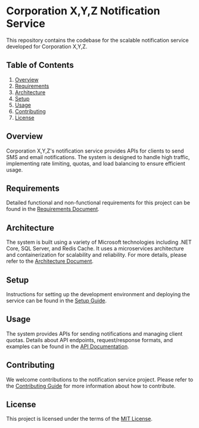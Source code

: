 # Corporation X,Y,Z Notification Service

This repository contains the codebase for the scalable notification service developed for Corporation X,Y,Z.

## Table of Contents

1. [Overview](#overview)
2. [Requirements](#requirements)
3. [Architecture](#architecture)
4. [Setup](#setup)
5. [Usage](#usage)
6. [Contributing](#contributing)
7. [License](#license)

## Overview

Corporation X,Y,Z's notification service provides APIs for clients to send SMS and email notifications. The system is designed to handle high traffic, implementing rate limiting, quotas, and load balancing to ensure efficient usage.

## Requirements

Detailed functional and non-functional requirements for this project can be found in the [Requirements Document](./Requirements.md).

## Architecture

The system is built using a variety of Microsoft technologies including .NET Core, SQL Server, and Redis Cache. It uses a microservices architecture and containerization for scalability and reliability. For more details, please refer to the [Architecture Document](./Architecture.md).

## Setup

Instructions for setting up the development environment and deploying the service can be found in the [Setup Guide](./Setup.md).

## Usage

The system provides APIs for sending notifications and managing client quotas. Details about API endpoints, request/response formats, and examples can be found in the [API Documentation](./API_Docs.md).

## Contributing

We welcome contributions to the notification service project. Please refer to the [Contributing Guide](./Contributing.md) for more information about how to contribute.

## License

This project is licensed under the terms of the [MIT License](./LICENSE).
